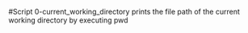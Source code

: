 #Script 0-current_working_directory prints the file path of the current working directory by executing pwd
